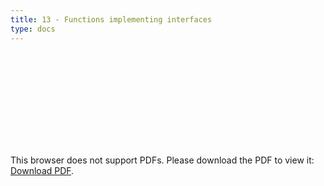 ```yaml
---
title: 13 - Functions implementing interfaces
type: docs
---
```


<object data="/episode13.pdf" type="application/pdf" width="700px" height="700px">
    <embed src="/episode13.pdf">
        <p>This browser does not support PDFs. Please download the PDF to view it: <a href="/episode13.pdf">Download PDF</a>.</p>
    </embed>
</object>
